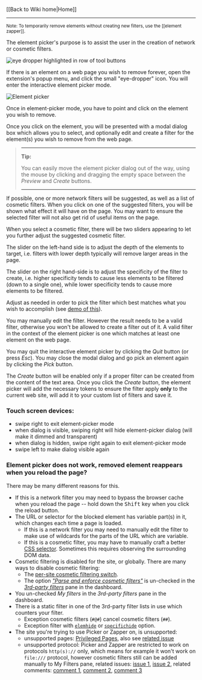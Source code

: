 [[Back to Wiki home|Home]]

***

<sub>Note: To temporarily remove elements without creating new filters, use the [[element zapper]].</sub>

The element picker's purpose is to assist the user in the creation of network or cosmetic filters.

![eye dropper highlighted in row of tool buttons](https://user-images.githubusercontent.com/886325/95906120-fd8d8600-0d99-11eb-9a91-84585e4c5739.png)

If there is an element on a web page you wish to remove forever, open the extension's popup menu, and click the small "eye-dropper" icon. You will enter the interactive element picker mode.

![Element picker](https://user-images.githubusercontent.com/886325/99714989-9359b680-2aa6-11eb-8805-487fca0c8fef.png)

Once in element-picker mode, you have to point and click on the element you wish to remove.

Once you click on the element, you will be presented with a modal dialog box which allows you to select, and optionally edit and create a filter for the element(s) you wish to remove from the web page.


> ***
> **Tip:**
>
> You can easily move the element picker dialog out of the way, using the mouse by clicking and dragging the empty space between the _Preview_ and _Create_ buttons.
> ***

If possible, one or more network filters will be suggested, as well as a list of cosmetic filters. When you click on one of the suggested filters, you will be shown what effect it will have on the page. You may want to ensure the selected filter will not also get rid of useful items on the page.

When you select a cosmetic filter, there will be two sliders appearing to let you further adjust the suggested cosmetic filter.

The slider on the left-hand side is to adjust the depth of the elements to target, i.e. filters with lower depth typically will remove larger areas in the page.

The slider on the right hand-side is to adjust the specificity of the filter to create, i.e. higher specificity tends to cause less elements to be filtered (down to a single one), while lower specificity tends to cause more elements to be filtered.

Adjust as needed in order to pick the filter which best matches what you wish to accomplish (see [demo of this](https://www.youtube.com/watch?v=8TvCGWwQr5o)).

You may manually edit the filter. However the result needs to be a valid filter, otherwise you won't be allowed to create a filter out of it. A valid filter in the context of the element picker is one which matches at least one element on the web page.

You may quit the interactive element picker by clicking the _Quit_ button (or press _Esc_). You may close the modal dialog and go pick an element again by clicking the _Pick_ button.

The _Create_ button will be enabled only if a proper filter can be created from the content of the text area. Once you click the _Create_ button, the element picker will add the necessary tokens to ensure the filter apply **only** to the current web site, will add it to your custom list of filters and save it.

### Touch screen devices:

- swipe right to exit element-picker mode
- when dialog is visible, swiping right will hide element-picker dialog (will make it dimmed and transparent)
- when dialog is hidden, swipe right again to exit element-picker mode
- swipe left to make dialog visible again

### Element picker does not work, removed element reappears when you reload the page?

There may be many different reasons for this.

- If this is a network filter you may need to bypass the browser cache when you reload the page -- hold down the <kbd>Shift</kbd> key when you click the reload button.
- The URL or selector for the blocked element has variable part(s) in it, which changes each time a page is loaded.
    - If this is a network filter you may need to manually edit the filter to make use of wildcards for the parts of the URL which are variable.
    - If this is a cosmetic filter, you may have to manually craft a better [CSS selector](https://www.w3.org/TR/selectors/#overview). Sometimes this requires observing the surrounding DOM data.
- Cosmetic filtering is disabled for the site, or globally. There are many ways to disable cosmetic filtering:
    - The [per-site cosmetic filtering switch](./Per-site-switches#no-cosmetic-filtering).
    - The option [_"Parse and enforce cosmetic filters"_](./Dashboard:-3rd-party-filters#parse-and-enforce-cosmetic-filters) is un-checked in the [_3rd-party filters_](./Dashboard:-3rd-party-filters) pane in the dashboard.
- You un-checked _My filters_ in the _3rd-party filters_ pane in the dashboard.
- There is a static filter in one of the 3rd-party filter lists in use which counters your filter.
    - Exception cosmetic filters (`#@#`) cancel cosmetic filters (`##`).
    - Exception filter with [`elemhide`](./Static-filter-syntax#elemhide-1) or [`specifichide`](./Static-filter-syntax#specifichide) option.
-  The site you're trying to use Picker or Zapper on, is unsupported:
    - unsupported pages: [Privileged Pages](https://github.com/gorhill/uBlock/wiki/Privileged-Pages), also see [related issue](https://github.com/uBlockOrigin/uBlock-issues/issues/512)
    - unsupported protocol: Picker and Zapper are restricted to work on protocols `http(s)://` only, which means for example it won't work on `file:///` protocol, however cosmetic filters still can be added manually to My Filters pane, related issues: [issue 1](https://github.com/gorhill/uBlock/issues/1601#issuecomment-215929108), [issue 2](https://github.com/gorhill/uBlock/issues/1721#issuecomment-225959408), related comments: [comment 1](https://github.com/DandelionSprout/adfilt/issues/63#issuecomment-964243361), [comment 2](https://github.com/DandelionSprout/adfilt/issues/63#issuecomment-964254310), [comment 3](https://github.com/DandelionSprout/adfilt/issues/63#issuecomment-964341350)
